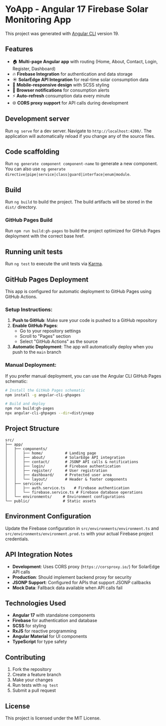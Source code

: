 # YoApp - Angular 17 Firebase Solar Monitoring App

This project was generated with [Angular CLI](https://github.com/angular/angular-cli) version 19.

## Features

- 🏠 **Multi-page Angular app** with routing (Home, About, Contact, Login, Register, Dashboard)
- 🔥 **Firebase Integration** for authentication and data storage
- ☀️ **SolarEdge API Integration** for real-time solar consumption data
- 📱 **Mobile-responsive design** with SCSS styling
- 🔔 **Browser notifications** for consumption alerts
- ⚡ **Auto-refresh** consumption data every minute
- 🌐 **CORS proxy support** for API calls during development

## Development server

Run `ng serve` for a dev server. Navigate to `http://localhost:4200/`. The application will automatically reload if you change any of the source files.

## Code scaffolding

Run `ng generate component component-name` to generate a new component. You can also use `ng generate directive|pipe|service|class|guard|interface|enum|module`.

## Build

Run `ng build` to build the project. The build artifacts will be stored in the `dist/` directory.

### GitHub Pages Build

Run `npm run build:gh-pages` to build the project optimized for GitHub Pages deployment with the correct base href.

## Running unit tests

Run `ng test` to execute the unit tests via [Karma](https://karma-runner.github.io).

## GitHub Pages Deployment

This app is configured for automatic deployment to GitHub Pages using GitHub Actions.

### Setup Instructions:

1. **Push to GitHub**: Make sure your code is pushed to a GitHub repository
2. **Enable GitHub Pages**: 
   - Go to your repository settings
   - Scroll to "Pages" section
   - Select "GitHub Actions" as the source
3. **Automatic Deployment**: The app will automatically deploy when you push to the `main` branch

### Manual Deployment:

If you prefer manual deployment, you can use the Angular CLI GitHub Pages schematic:

```bash
# Install the GitHub Pages schematic
npm install -g angular-cli-ghpages

# Build and deploy
npm run build:gh-pages
npx angular-cli-ghpages --dir=dist/yoapp
```

## Project Structure

```
src/
├── app/
│   ├── components/
│   │   ├── home/          # Landing page
│   │   ├── about/         # SolarEdge API integration
│   │   ├── contact/       # JSONP API calls & notifications
│   │   ├── login/         # Firebase authentication
│   │   ├── register/      # User registration
│   │   ├── dashboard/     # Protected user area
│   │   └── layout/        # Header & footer components
│   ├── services/
│   │   ├── auth.service.ts    # Firebase authentication
│   │   └── firebase.service.ts # Firebase database operations
│   └── environments/     # Environment configurations
└── public/               # Static assets
```

## Environment Configuration

Update the Firebase configuration in `src/environments/environment.ts` and `src/environments/environment.prod.ts` with your actual Firebase project credentials.

## API Integration Notes

- **Development**: Uses CORS proxy (`https://corsproxy.io/`) for SolarEdge API calls
- **Production**: Should implement backend proxy for security
- **JSONP Support**: Configured for APIs that support JSONP callbacks
- **Mock Data**: Fallback data available when API calls fail

## Technologies Used

- **Angular 17** with standalone components
- **Firebase** for authentication and database
- **SCSS** for styling
- **RxJS** for reactive programming
- **Angular Material** for UI components
- **TypeScript** for type safety

## Contributing

1. Fork the repository
2. Create a feature branch
3. Make your changes
4. Run tests with `ng test`
5. Submit a pull request

## License

This project is licensed under the MIT License.
